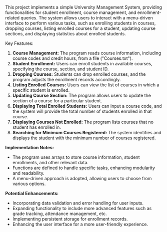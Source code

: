 This project implements a simple University Management System, providing functionalities for student enrollment, course management, and enrollment-related queries. The system allows users to interact with a menu-driven interface to perform various tasks, such as enrolling students in courses, dropping courses, listing enrolled courses for a student, updating course sections, and displaying statistics about enrolled students.

Key Features:
1. **Course Management:** The program reads course information, including course codes and credit hours, from a file ("Courses.txt").
2. **Student Enrollment:** Users can enroll students in available courses, specifying the course, section, and student ID.
3. **Dropping Courses:** Students can drop enrolled courses, and the program adjusts the enrollment records accordingly.
4. **Listing Enrolled Courses:** Users can view the list of courses in which a specific student is enrolled.
5. **Updating Course Section:** The program allows users to update the section of a course for a particular student.
6. **Displaying Total Enrolled Students:** Users can input a course code, and the system will provide the total number of students enrolled in that course.
7. **Displaying Courses Not Enrolled:** The program lists courses that no student has enrolled in.
8. **Searching for Minimum Courses Registered:** The system identifies and displays the student with the minimum number of courses registered.

**Implementation Notes:**
- The program uses arrays to store course information, student enrollments, and other relevant data.
- Functions are defined to handle specific tasks, enhancing modularity and readability.
- A menu-driven approach is adopted, allowing users to choose from various options.

**Potential Enhancements:**
- Incorporating data validation and error handling for user inputs.
- Expanding functionality to include more advanced features such as grade tracking, attendance management, etc.
- Implementing persistent storage for enrollment records.
- Enhancing the user interface for a more user-friendly experience.

